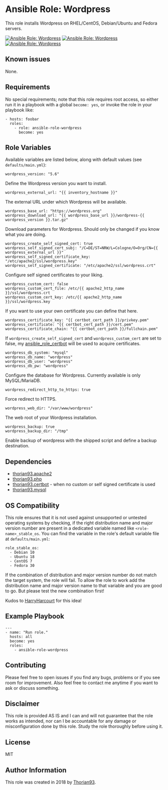 # Ansible Role: Wordpress

This role installs Wordpress on RHEL/CentOS, Debian/Ubuntu and Fedora servers.

[![Ansible Role: Wordpress](https://img.shields.io/ansible/role/55150?style=flat-square)](https://galaxy.ansible.com/thorian93/wordpress)
[![Ansible Role: Wordpress](https://img.shields.io/ansible/quality/55150?style=flat-square)](https://galaxy.ansible.com/thorian93/wordpress)
[![Ansible Role: Wordpress](https://img.shields.io/ansible/role/d/55150?style=flat-square)](https://galaxy.ansible.com/thorian93/wordpress)

## Known issues

None.

## Requirements

No special requirements; note that this role requires root access, so either run it in a playbook with a global `become: yes`, or invoke the role in your playbook like:

    - hosts: foobar
      roles:
        - role: ansible-role-wordpress
          become: yes

## Role Variables

Available variables are listed below, along with default values (see `defaults/main.yml`):

    wordpress_version: "5.6"

Define the Wordpress version you want to install.

    wordpress_external_url: "{{ inventory_hostname }}"

The external URL under which Wordpress will be available.

    wordpress_base_url: "https://wordpress.org"
    wordpress_download_url: "{{ wordpress_base_url }}/wordpress-{{ wordpress_version }}.tar.gz"


Download parameters for Wordpress. Should only be changed if you know what you are doing.

    wordpress_create_self_signed_cert: true
    wordpress_self_signed_cert_subj: "/C=DE/ST=NRW/L=Cologne/O=Org/CN={{ wordpress_external_url }}"
    wordpress_self_signed_certificate_key: "/etc/apache2/ssl/wordpress.key"
    wordpress_self_signed_certificate: "/etc/apache2/ssl/wordpress.crt"

Configure self signed certificates to your liking.

    wordpress_custom_cert: false
    wordpress_custom_cert_file: /etc/{{ apache2_http_name }}/ssl/wordpress.crt
    wordpress_custom_cert_key: /etc/{{ apache2_http_name }}/ssl/wordpress.key

If you want to use your own certificate you can define that here.

    wordpress_certificate_key: "{{ certbot_cert_path }}/privkey.pem"
    wordpress_certificate: "{{ certbot_cert_path }}/cert.pem"
    wordpress_certificate_chain: "{{ certbot_cert_path }}/fullchain.pem"

If `wordpress_create_self_signed_cert` and `wordpress_custom_cert` are set to false, my [ansible_role_certbot](https://galaxy.ansible.com/thorian93/certbot) will be used to acquire certificates.

    wordpress_db_system: "mysql"
    wordpress_db_name: "wordpress"
    wordpress_db_user: "wordpress"
    wordpress_db_pw: "wordpress"

Configure the database for Wordpress. Currently available is only MySQL/MariaDB.

    wordpress_redirect_http_to_https: true

Force redirect to HTTPS.

    wordpress_web_dir: "/var/www/wordpress"

The web root of your Wordpress installation.

    wordpress_backup: true
    wordpress_backup_dir: "/tmp"

Enable backup of wordpress with the shipped script and define a backup destination.

## Dependencies

  - [thorian93.apache2](https://galaxy.ansible.com/thorian93/apache2)
  - [thorian93.php](https://galaxy.ansible.com/thorian93/wordpress)
  - [thorian93.certbot](https://galaxy.ansible.com/thorian93/certbot) - when no custom or self signed certificate is used
  - [thorian93.mysql](https://galaxy.ansible.com/thorian93/mysql)

## OS Compatibility

This role ensures that it is not used against unsupported or untested operating systems by checking, if the right distribution name and major version number are present in a dedicated variable named like `<role-name>_stable_os`. You can find the variable in the role's default variable file at `defaults/main.yml`:

    role_stable_os:
      - Debian 10
      - Ubuntu 18
      - CentOS 7
      - Fedora 30

If the combination of distribution and major version number do not match the target system, the role will fail. To allow the role to work add the distribution name and major version name to that variable and you are good to go. But please test the new combination first!

Kudos to [HarryHarcourt](https://github.com/HarryHarcourt) for this idea!

## Example Playbook

    ---
    - name: "Run role."
      hosts: all
      become: yes
      roles:
        - ansible-role-wordpress

## Contributing

Please feel free to open issues if you find any bugs, problems or if you see room for improvement. Also feel free to contact me anytime if you want to ask or discuss something.

## Disclaimer

This role is provided AS IS and I can and will not guarantee that the role works as intended, nor can I be accountable for any damage or misconfiguration done by this role. Study the role thoroughly before using it.

## License

MIT

## Author Information

This role was created in 2018 by [Thorian93](http://thorian93.de/).
